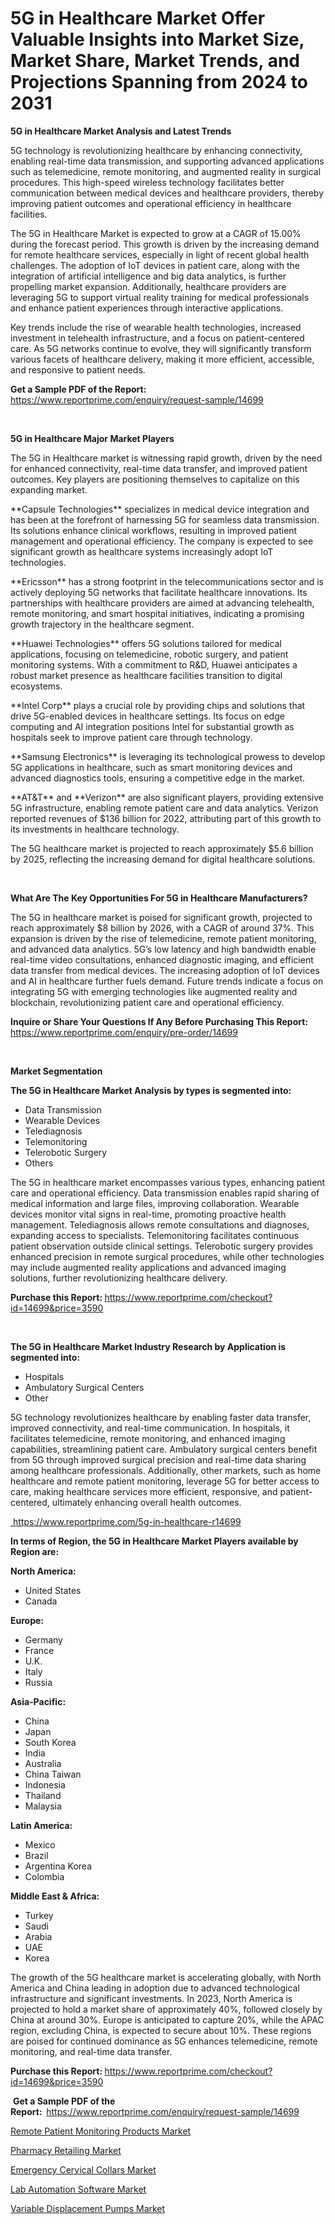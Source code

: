 <p><h1>5G in Healthcare Market Offer Valuable Insights into Market Size, Market Share, Market Trends, and Projections Spanning from 2024 to 2031</h1></p><p><strong>5G in Healthcare Market Analysis and Latest Trends</strong></p>
<p><p>5G technology is revolutionizing healthcare by enhancing connectivity, enabling real-time data transmission, and supporting advanced applications such as telemedicine, remote monitoring, and augmented reality in surgical procedures. This high-speed wireless technology facilitates better communication between medical devices and healthcare providers, thereby improving patient outcomes and operational efficiency in healthcare facilities.</p><p>The 5G in Healthcare Market is expected to grow at a CAGR of 15.00% during the forecast period. This growth is driven by the increasing demand for remote healthcare services, especially in light of recent global health challenges. The adoption of IoT devices in patient care, along with the integration of artificial intelligence and big data analytics, is further propelling market expansion. Additionally, healthcare providers are leveraging 5G to support virtual reality training for medical professionals and enhance patient experiences through interactive applications.</p><p>Key trends include the rise of wearable health technologies, increased investment in telehealth infrastructure, and a focus on patient-centered care. As 5G networks continue to evolve, they will significantly transform various facets of healthcare delivery, making it more efficient, accessible, and responsive to patient needs.</p></p>
<p><strong>Get a Sample PDF of the Report:&nbsp;</strong> <a href="https://www.reportprime.com/enquiry/request-sample/14699?utm_campaign=1834&utm_medium=2&utm_source=Github&utm_content=ia&utm_term=25122024&utm_id=5g-in-healthcare">https://www.reportprime.com/enquiry/request-sample/14699</a></p>
<p>&nbsp;</p>
<p><strong>5G in Healthcare Major Market Players</strong></p>
<p><p>The 5G in Healthcare market is witnessing rapid growth, driven by the need for enhanced connectivity, real-time data transfer, and improved patient outcomes. Key players are positioning themselves to capitalize on this expanding market.</p><p>**Capsule Technologies** specializes in medical device integration and has been at the forefront of harnessing 5G for seamless data transmission. Its solutions enhance clinical workflows, resulting in improved patient management and operational efficiency. The company is expected to see significant growth as healthcare systems increasingly adopt IoT technologies.</p><p>**Ericsson** has a strong footprint in the telecommunications sector and is actively deploying 5G networks that facilitate healthcare innovations. Its partnerships with healthcare providers are aimed at advancing telehealth, remote monitoring, and smart hospital initiatives, indicating a promising growth trajectory in the healthcare segment.</p><p>**Huawei Technologies** offers 5G solutions tailored for medical applications, focusing on telemedicine, robotic surgery, and patient monitoring systems. With a commitment to R&D, Huawei anticipates a robust market presence as healthcare facilities transition to digital ecosystems.</p><p>**Intel Corp** plays a crucial role by providing chips and solutions that drive 5G-enabled devices in healthcare settings. Its focus on edge computing and AI integration positions Intel for substantial growth as hospitals seek to improve patient care through technology.</p><p>**Samsung Electronics** is leveraging its technological prowess to develop 5G applications in healthcare, such as smart monitoring devices and advanced diagnostics tools, ensuring a competitive edge in the market.</p><p>**AT&T** and **Verizon** are also significant players, providing extensive 5G infrastructure, enabling remote patient care and data analytics. Verizon reported revenues of $136 billion for 2022, attributing part of this growth to its investments in healthcare technology.</p><p>The 5G healthcare market is projected to reach approximately $5.6 billion by 2025, reflecting the increasing demand for digital healthcare solutions.</p></p>
<p>&nbsp;</p>
<p><strong>What Are The Key Opportunities For 5G in Healthcare Manufacturers?</strong></p>
<p><p>The 5G in healthcare market is poised for significant growth, projected to reach approximately $8 billion by 2026, with a CAGR of around 37%. This expansion is driven by the rise of telemedicine, remote patient monitoring, and advanced data analytics. 5G’s low latency and high bandwidth enable real-time video consultations, enhanced diagnostic imaging, and efficient data transfer from medical devices. The increasing adoption of IoT devices and AI in healthcare further fuels demand. Future trends indicate a focus on integrating 5G with emerging technologies like augmented reality and blockchain, revolutionizing patient care and operational efficiency.</p></p>
<p><strong>Inquire or Share Your Questions If Any Before Purchasing This Report:</strong> <a href="https://www.reportprime.com/enquiry/pre-order/14699?utm_campaign=1834&utm_medium=2&utm_source=Github&utm_content=ia&utm_term=25122024&utm_id=5g-in-healthcare">https://www.reportprime.com/enquiry/pre-order/14699</a></p>
<p>&nbsp;</p>
<p><strong>Market Segmentation</strong></p>
<p><strong>The 5G in Healthcare Market Analysis by types is segmented into:</strong></p>
<p><ul><li>Data Transmission</li><li>Wearable Devices</li><li>Telediagnosis</li><li>Telemonitoring</li><li>Telerobotic Surgery</li><li>Others</li></ul></p>
<p><p>The 5G in healthcare market encompasses various types, enhancing patient care and operational efficiency. Data transmission enables rapid sharing of medical information and large files, improving collaboration. Wearable devices monitor vital signs in real-time, promoting proactive health management. Telediagnosis allows remote consultations and diagnoses, expanding access to specialists. Telemonitoring facilitates continuous patient observation outside clinical settings. Telerobotic surgery provides enhanced precision in remote surgical procedures, while other technologies may include augmented reality applications and advanced imaging solutions, further revolutionizing healthcare delivery.</p></p>
<p><strong>Purchase this Report:&nbsp;</strong><a href="https://www.reportprime.com/checkout?id=14699&price=3590&utm_campaign=1834&utm_medium=2&utm_source=Github&utm_content=ia&utm_term=25122024&utm_id=5g-in-healthcare">https://www.reportprime.com/checkout?id=14699&price=3590</a></p>
<p>&nbsp;</p>
<p><strong>The 5G in Healthcare Market Industry Research by Application is segmented into:</strong></p>
<p><ul><li>Hospitals</li><li>Ambulatory Surgical Centers</li><li>Other</li></ul></p>
<p><p>5G technology revolutionizes healthcare by enabling faster data transfer, improved connectivity, and real-time communication. In hospitals, it facilitates telemedicine, remote monitoring, and enhanced imaging capabilities, streamlining patient care. Ambulatory surgical centers benefit from 5G through improved surgical precision and real-time data sharing among healthcare professionals. Additionally, other markets, such as home healthcare and remote patient monitoring, leverage 5G for better access to care, making healthcare services more efficient, responsive, and patient-centered, ultimately enhancing overall health outcomes.</p></p>
<p><a href="https://www.reportprime.com/5g-in-healthcare-r14699?utm_campaign=1834&utm_medium=2&utm_source=Github&utm_content=ia&utm_term=25122024&utm_id=5g-in-healthcare">&nbsp;https://www.reportprime.com/5g-in-healthcare-r14699</a></p>
<p><strong>In terms of Region, the 5G in Healthcare Market Players available by Region are:</strong></p>
<p>
    <p> <strong> North America: </strong>
        <ul>
            <li>United States</li>
            <li>Canada</li>
        </ul>
        </p> 
    <p> <strong> Europe: </strong>
        <ul>
            <li>Germany</li>
            <li>France</li>
            <li>U.K.</li>
            <li>Italy</li>
            <li>Russia</li>
        </ul>
        </p> 
    <p> <strong> Asia-Pacific: </strong>
        <ul>
            <li>China</li>
            <li>Japan</li>
            <li>South Korea</li>
            <li>India</li>
            <li>Australia</li>
            <li>China Taiwan</li>
            <li>Indonesia</li>
            <li>Thailand</li>
            <li>Malaysia</li>
        </ul>
        </p> 
    <p> <strong> Latin America: </strong>
        <ul>
            <li>Mexico</li>
            <li>Brazil</li>
            <li>Argentina Korea</li>
            <li>Colombia</li>
        </ul>
        </p> 
    <p> <strong> Middle East & Africa: </strong>
        <ul>
            <li>Turkey</li>
            <li>Saudi</li>
            <li>Arabia</li>
            <li>UAE</li>
            <li>Korea</li>
        </ul>
    </p>
    </p>
<p><p>The growth of the 5G healthcare market is accelerating globally, with North America and China leading in adoption due to advanced technological infrastructure and significant investments. In 2023, North America is projected to hold a market share of approximately 40%, followed closely by China at around 30%. Europe is anticipated to capture 20%, while the APAC region, excluding China, is expected to secure about 10%. These regions are poised for continued dominance as 5G enhances telemedicine, remote monitoring, and real-time data transfer.</p></p>
<p><strong>Purchase this Report: </strong><a href="https://www.reportprime.com/checkout?id=14699&price=3590&utm_campaign=1834&utm_medium=2&utm_source=Github&utm_content=ia&utm_term=25122024&utm_id=5g-in-healthcare">https://www.reportprime.com/checkout?id=14699&price=3590</a></p>
<p>&nbsp;<strong>Get a Sample PDF of the Report:&nbsp;&nbsp;</strong><a href="https://www.reportprime.com/enquiry/request-sample/14699?utm_campaign=1834&utm_medium=2&utm_source=Github&utm_content=ia&utm_term=25122024&utm_id=5g-in-healthcare">https://www.reportprime.com/enquiry/request-sample/14699</a></p>
<p><strong></strong></p>
<p><p><a href="https://www.linkedin.com/pulse/remote-patient-monitoring-products-market-analysis-report-59yje?utm_campaign=1834&utm_medium=2&utm_source=Github&utm_content=ia&utm_term=25122024&utm_id=5g-in-healthcare">Remote Patient Monitoring Products Market</a></p><p><a href="https://www.linkedin.com/pulse/pharmacy-retailing-market-demand-revenue-insights-85-cagr-from-npx1f?utm_campaign=1834&utm_medium=2&utm_source=Github&utm_content=ia&utm_term=25122024&utm_id=5g-in-healthcare">Pharmacy Retailing Market</a></p><p><a href="https://www.linkedin.com/pulse/emergency-cervical-collars-market-size-status-forecast-2024-2031-yogye?utm_campaign=1834&utm_medium=2&utm_source=Github&utm_content=ia&utm_term=25122024&utm_id=5g-in-healthcare">Emergency Cervical Collars Market</a></p><p><a href="https://github.com/arnoldannice0/Market-Research-Report-List-1/blob/main/lab-automation-software-market.md?utm_campaign=1834&utm_medium=2&utm_source=Github&utm_content=ia&utm_term=25122024&utm_id=5g-in-healthcare">Lab Automation Software Market</a></p><p><a href="https://www.linkedin.com/pulse/in-depth-variable-displacement-pumps-market-report-growth-evaluation-yy75f?utm_campaign=1834&utm_medium=2&utm_source=Github&utm_content=ia&utm_term=25122024&utm_id=5g-in-healthcare">Variable Displacement Pumps Market</a></p></p>